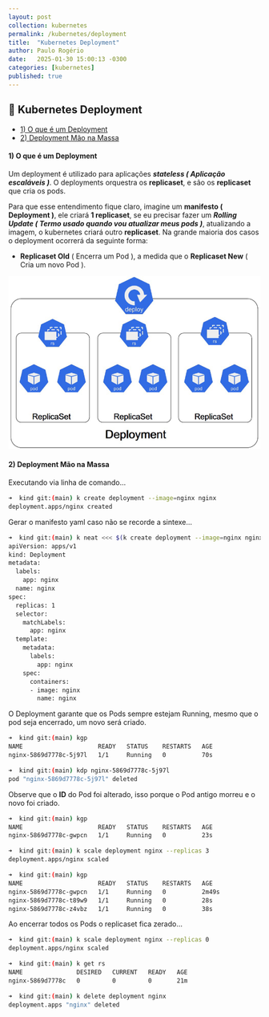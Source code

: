 ```yaml
---
layout: post
collection: kubernetes
permalink: /kubernetes/deployment
title:  "Kubernetes Deployment"
author: Paulo Rogério
date:   2025-01-30 15:00:13 -0300
categories: [kubernetes]
published: true
---
```


## 🚀 Kubernetes Deployment

- [1) O que é um Deployment](#1-o-que-é-um-deployment)
- [2) Deployment Mão na Massa](#2-deployment-mão-na-massa)

#### 1) O que é um Deployment

Um deployment é utilizado para aplicações ***stateless ( Aplicação escaláveis )***. O deployments orquestra os **replicaset**, e são os **replicaset** que cria os pods.

Para que esse entendimento fique claro, imagine um **manifesto ( Deployment )**, ele criará **1 replicaset**, se eu precisar fazer um ***Rolling Update ( Termo usado quando vou atualizar meus pods )***, atualizando a imagem, o kubernetes criará outro **replicaset**. Na grande maioria dos casos o deployment ocorrerá da seguinte forma:
- **Replicaset Old** ( Encerra um Pod ), a medida que o **Replicaset New** ( Cria um novo Pod ).

![](/images/kubernetes/deployment-replicaset/deployment.png)

#### 2) Deployment Mão na Massa

Executando via linha de comando...

```bash
➜  kind git:(main) k create deployment --image=nginx nginx
deployment.apps/nginx created
```

Gerar o manifesto yaml caso não se recorde a sintexe...

```bash
➜  kind git:(main) k neat <<< $(k create deployment --image=nginx nginx --dry-run=client -o yaml)
apiVersion: apps/v1
kind: Deployment
metadata:
  labels:
    app: nginx
  name: nginx
spec:
  replicas: 1
  selector:
    matchLabels:
      app: nginx
  template:
    metadata:
      labels:
        app: nginx
    spec:
      containers:
      - image: nginx
        name: nginx
```

O Deployment garante que os Pods sempre estejam Running, mesmo que o pod seja encerrado, um novo será criado.

```bash
➜  kind git:(main) kgp
NAME                     READY   STATUS    RESTARTS   AGE
nginx-5869d7778c-5j97l   1/1     Running   0          70s
```

```bash
➜  kind git:(main) kdp nginx-5869d7778c-5j97l
pod "nginx-5869d7778c-5j97l" deleted
```

Observe que o **ID** do Pod foi alterado, isso porque o Pod antigo morreu e o novo foi criado.

```bash
➜  kind git:(main) kgp
NAME                     READY   STATUS    RESTARTS   AGE
nginx-5869d7778c-gwpcn   1/1     Running   0          23s
```

```bash
➜  kind git:(main) k scale deployment nginx --replicas 3
deployment.apps/nginx scaled
```

```bash
➜  kind git:(main) kgp
NAME                     READY   STATUS    RESTARTS   AGE
nginx-5869d7778c-gwpcn   1/1     Running   0          2m49s
nginx-5869d7778c-t89w9   1/1     Running   0          28s
nginx-5869d7778c-z4vbz   1/1     Running   0          38s
```

Ao encerrar todos os Pods o replicaset fica zerado...

```bash
➜  kind git:(main) k scale deployment nginx --replicas 0
deployment.apps/nginx scaled
```

```bash
➜  kind git:(main) k get rs
NAME               DESIRED   CURRENT   READY   AGE
nginx-5869d7778c   0         0         0       21m
```

```bash
➜  kind git:(main) k delete deployment nginx
deployment.apps "nginx" deleted
```
